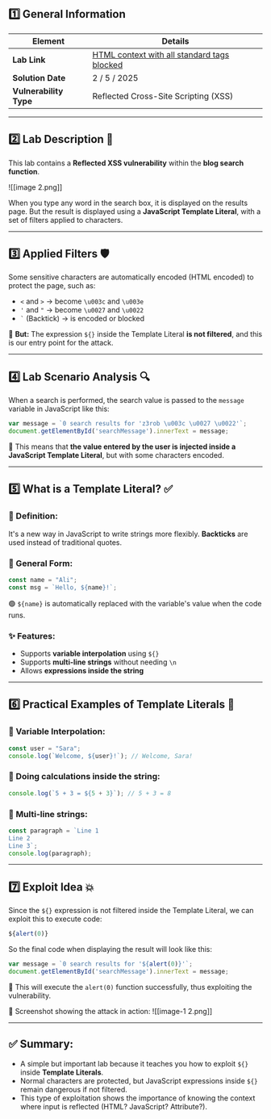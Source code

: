 ## 1️⃣ General Information

|Element|Details|
|---|---|
|**Lab Link**|[HTML context with all standard tags blocked](https://portswigger.net/web-security/cross-site-scripting/contexts/lab-html-context-with-all-standard-tags-blocked)|
|**Solution Date**|2 / 5 / 2025|
|**Vulnerability Type**|Reflected Cross-Site Scripting (XSS)|

---

## 2️⃣ Lab Description 🧪

This lab contains a **Reflected XSS vulnerability** within the **blog search function**.

![[image 2.png]]

When you type any word in the search box, it is displayed on the results page. But the result is displayed using a **JavaScript Template Literal**, with a set of filters applied to characters.

---

## 3️⃣ Applied Filters 🛡️

Some sensitive characters are automatically encoded (HTML encoded) to protect the page, such as:

- `<` and `>` → become `\u003c` and `\u003e`
- `'` and `"` → become `\u0027` and `\u0022`
- `` ` `` (Backtick) → is encoded or blocked

📌 **But:** The expression `${}` inside the Template Literal **is not filtered**, and this is our entry point for the attack.

---

## 4️⃣ Lab Scenario Analysis 🔍

When a search is performed, the search value is passed to the `message` variable in JavaScript like this:

```js
var message = `0 search results for 'z3rob \u003c \u0027 \u0022'`;
document.getElementById('searchMessage').innerText = message;
```

🔸 This means that **the value entered by the user is injected inside a JavaScript Template Literal**, but with some characters encoded.

---

## 5️⃣ What is a Template Literal? ✅

### 📌 Definition:

It's a new way in JavaScript to write strings more flexibly. **Backticks** are used instead of traditional quotes.

### 📌 General Form:

```js
const name = "Ali";
const msg = `Hello, ${name}!`;
```

🟢 `${name}` is automatically replaced with the variable's value when the code runs.

### ✨ Features:

- Supports **variable interpolation** using `${}`
- Supports **multi-line strings** without needing `\n`
- Allows **expressions inside the string**

---

## 6️⃣ Practical Examples of Template Literals 🔧

### 🔹 Variable Interpolation:

```js
const user = "Sara";
console.log(`Welcome, ${user}!`); // Welcome, Sara!
```

### 🔹 Doing calculations inside the string:

```js
console.log(`5 + 3 = ${5 + 3}`); // 5 + 3 = 8
```

### 🔹 Multi-line strings:

```js
const paragraph = `Line 1
Line 2
Line 3`;
console.log(paragraph);
```

---

## 7️⃣ Exploit Idea 💥

Since the `${}` expression is not filtered inside the Template Literal, we can exploit this to execute code:

```js
${alert(0)}
```

So the final code when displaying the result will look like this:

```js
var message = `0 search results for '${alert(0)}'`;
document.getElementById('searchMessage').innerText = message;
```

🎯 This will execute the `alert(0)` function successfully, thus exploiting the vulnerability.

📸 Screenshot showing the attack in action:
![[image-1 2.png]]

---

## ✅ Summary:

- A simple but important lab because it teaches you how to exploit `${}` inside **Template Literals**.
- Normal characters are protected, but JavaScript expressions inside `${}` remain dangerous if not filtered.
- This type of exploitation shows the importance of knowing the context where input is reflected (HTML? JavaScript? Attribute?). 